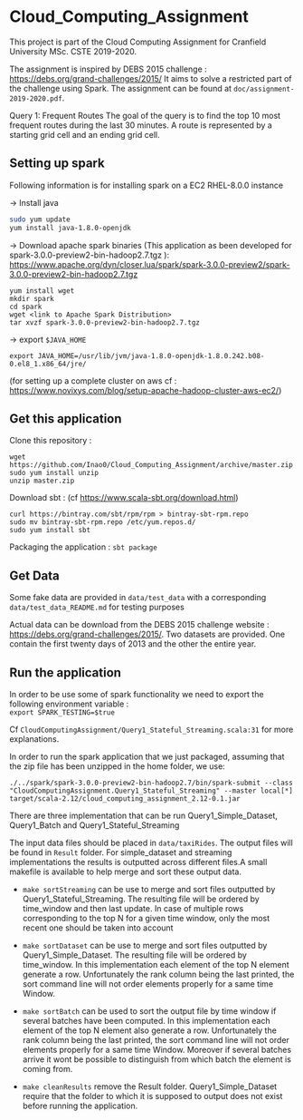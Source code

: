 # Cloud_Computing_Assignment

This project is part of the Cloud Computing Assignment for Cranfield University MSc. CSTE 2019-2020.

The assignment is inspired by DEBS 2015 challenge : https://debs.org/grand-challenges/2015/
It aims to solve a restricted part of the challenge using Spark. The assignment can be found at `doc/assignment-2019-2020.pdf`.
 
Query 1: Frequent Routes
The goal of the query is to find the top 10 most frequent routes during the last 30 minutes. 
A route is represented by a starting grid cell and an ending grid cell.
 
 ## Setting up spark
 
 Following information is for installing spark on a EC2 RHEL-8.0.0 instance
 
 -> Install java
```bash
sudo yum update
yum install java-1.8.0-openjdk
``` 
-> Download apache spark binaries (This application as been developed for spark-3.0.0-preview2-bin-hadoop2.7.tgz ): 
 https://www.apache.org/dyn/closer.lua/spark/spark-3.0.0-preview2/spark-3.0.0-preview2-bin-hadoop2.7.tgz
 ```
yum install wget
mkdir spark
cd spark
wget <link to Apache Spark Distribution>
tar xvzf spark-3.0.0-preview2-bin-hadoop2.7.tgz
```
-> export  `$JAVA_HOME`

```export JAVA_HOME=/usr/lib/jvm/java-1.8.0-openjdk-1.8.0.242.b08-0.el8_1.x86_64/jre/```

 (for setting up a complete cluster on aws cf : https://www.novixys.com/blog/setup-apache-hadoop-cluster-aws-ec2/)
  
 ## Get this application 
 
Clone this repository :
  
 ```
 wget https://github.com/Inao0/Cloud_Computing_Assignment/archive/master.zip
 sudo yum install unzip
 unzip master.zip
```

Download sbt : (cf https://www.scala-sbt.org/download.html)

```
curl https://bintray.com/sbt/rpm/rpm > bintray-sbt-rpm.repo
sudo mv bintray-sbt-rpm.repo /etc/yum.repos.d/
sudo yum install sbt
```

Packaging the application : 
`sbt package`

## Get Data

Some fake data are provided in `data/test_data` with a corresponding `data/test_data_README.md` for testing purposes

Actual  data can be download from the DEBS 2015 challenge website : https://debs.org/grand-challenges/2015/. 
Two datasets are provided. One contain the first twenty days of 2013 and the other the entire year.


## Run the application 

In order to be use some of spark functionality we need to export the following environment variable :     
`export SPARK_TESTING=$true`

Cf `CloudComputingAssignment/Query1_Stateful_Streaming.scala:31` for more explanations. 

In order to run the spark application that we just packaged, assuming that the zip file has been unzipped in the home
folder, we use:
 ```
 ./../spark/spark-3.0.0-preview2-bin-hadoop2.7/bin/spark-submit --class "CloudComputingAssignment.Query1_Stateful_Streaming" --master local[*] target/scala-2.12/cloud_computing_assignment_2.12-0.1.jar
```
There are three implementation that can be run Query1_Simple_Dataset, Query1_Batch and Query1_Stateful_Streaming

The input data files should be placed in `data/taxiRides`.
The output files will be found in `Result` folder. 
For simple_dataset and streaming implementations the results is 
outputted across different files.A small makefile is available to help merge and sort these output data.

- `make sortStreaming` can be use to merge and sort files outputted by Query1_Stateful_Streaming. 
The resulting file will be ordered by time_window and then last update. In case of multiple rows corresponding to the
top N for a given time window, only the most recent one should be taken into account

- `make sortDataset` can be use to merge and sort files outputted by Query1_Simple_Dataset.
The resulting file will be ordered by time_window. In this implementation each element of the top N element
generate a row. Unfortunately the rank column being the last printed, the sort command line will not order elements
properly for a same time Window. 

- `make sortBatch` can be used to sort the output file by time window if several batches have been computed. In this 
implementation each element of the top N element also generate a row. Unfortunately the rank column being the last 
printed, the sort command line will not order elements properly for a same time Window. Moreover if several batches
arrive it wont be possible to distinguish from which batch the element is coming from.

- `make cleanResults` remove the Result folder. Query1_Simple_Dataset require that the folder to which it is supposed to
output does not exist before running the application.   
   
